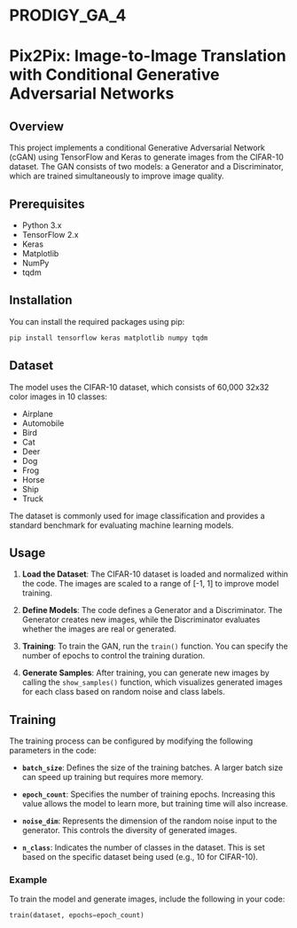 # PRODIGY_GA_4
# Pix2Pix: Image-to-Image Translation with Conditional Generative Adversarial Networks

## Overview

This project implements a conditional Generative Adversarial Network (cGAN) using TensorFlow and Keras to generate images from the CIFAR-10 dataset. The GAN consists of two models: a Generator and a Discriminator, which are trained simultaneously to improve image quality.

## Prerequisites

- Python 3.x
- TensorFlow 2.x
- Keras
- Matplotlib
- NumPy
- tqdm

## Installation

You can install the required packages using pip:

```bash
pip install tensorflow keras matplotlib numpy tqdm
```
## Dataset

The model uses the CIFAR-10 dataset, which consists of 60,000 32x32 color images in 10 classes:  
- Airplane  
- Automobile  
- Bird  
- Cat  
- Deer  
- Dog  
- Frog  
- Horse  
- Ship  
- Truck  

The dataset is commonly used for image classification and provides a standard benchmark for evaluating machine learning models.

## Usage

1. **Load the Dataset**: The CIFAR-10 dataset is loaded and normalized within the code. The images are scaled to a range of [-1, 1] to improve model training.

2. **Define Models**: The code defines a Generator and a Discriminator. The Generator creates new images, while the Discriminator evaluates whether the images are real or generated.

3. **Training**: To train the GAN, run the `train()` function. You can specify the number of epochs to control the training duration.

4. **Generate Samples**: After training, you can generate new images by calling the `show_samples()` function, which visualizes generated images for each class based on random noise and class labels.
## Training

The training process can be configured by modifying the following parameters in the code:

- **`batch_size`**: Defines the size of the training batches. A larger batch size can speed up training but requires more memory.
  
- **`epoch_count`**: Specifies the number of training epochs. Increasing this value allows the model to learn more, but training time will also increase.
  
- **`noise_dim`**: Represents the dimension of the random noise input to the generator. This controls the diversity of generated images.
  
- **`n_class`**: Indicates the number of classes in the dataset. This is set based on the specific dataset being used (e.g., 10 for CIFAR-10).


### Example

To train the model and generate images, include the following in your code:

```python
train(dataset, epochs=epoch_count)
```

